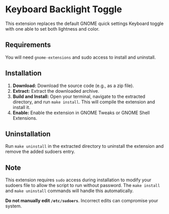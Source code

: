# Keyboard Backlight Toggle

This extension replaces the default GNOME quick settings Keyboard toggle with one able to set both lightness and color.

## Requirements

You will need `gnome-extensions` and sudo access to install and uninstall.

## Installation

1. **Download:** Download the source code (e.g., as a zip file).
2. **Extract:** Extract the downloaded archive.
3. **Build and Install:** Open your terminal, navigate to the extracted directory, and run `make install`. This will compile the extension and install it.
4. **Enable:** Enable the extension in GNOME Tweaks or GNOME Shell Extensions.

## Uninstallation

Run `make uninstall` in the extracted directory to uninstall the extension and remove the added sudoers entry.

## Note

This extension requires `sudo` access during installation to modify your sudoers file to allow the script to run without password.
The `make install` and `make uninstall` commands will handle this automatically.

**Do not manually edit `/etc/sudoers`**.  Incorrect edits can compromise your system.
